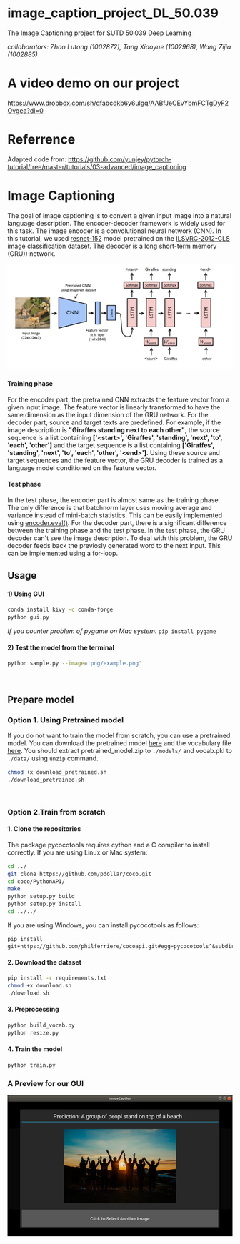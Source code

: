 # image_caption_project_DL_50.039
The Image Captioning project for SUTD 50.039 Deep Learning
<br>

*collaborators: Zhao Lutong (1002872), Tang Xiaoyue (1002968), Wang Zijia (1002885)*

# A video demo on our project
https://www.dropbox.com/sh/qfabcdkb6y6ulgq/AABfJeCEvYbmFCTgDyF2Ovgea?dl=0

# Referrence 
Adapted code from:
https://github.com/yunjey/pytorch-tutorial/tree/master/tutorials/03-advanced/image_captioning


# Image Captioning
The goal of image captioning is to convert a given input image into a natural language description. The encoder-decoder framework is widely used for this task. The image encoder is a convolutional neural network (CNN). In this tutorial, we used [resnet-152](https://arxiv.org/abs/1512.03385) model pretrained on the [ILSVRC-2012-CLS](http://www.image-net.org/challenges/LSVRC/2012/) image classification dataset. The decoder is a long short-term memory (GRU)) network. 

![alt text](png/model.png)

#### Training phase
For the encoder part, the pretrained CNN extracts the feature vector from a given input image. The feature vector is linearly transformed to have the same dimension as the input dimension of the GRU network. For the decoder part, source and target texts are predefined. For example, if the image description is **"Giraffes standing next to each other"**, the source sequence is a list containing **['\<start\>', 'Giraffes', 'standing', 'next', 'to', 'each', 'other']** and the target sequence is a list containing **['Giraffes', 'standing', 'next', 'to', 'each', 'other', '\<end\>']**. Using these source and target sequences and the feature vector, the GRU decoder is trained as a language model conditioned on the feature vector.

#### Test phase
In the test phase, the encoder part is almost same as the training phase. The only difference is that batchnorm layer uses moving average and variance instead of mini-batch statistics. This can be easily implemented using [encoder.eval()](https://github.com/yunjey/pytorch-tutorial/blob/master/tutorials/03-advanced/image_captioning/sample.py#L37). For the decoder part, there is a significant difference between the training phase and the test phase. In the test phase, the GRU decoder can't see the image description. To deal with this problem, the GRU decoder feeds back the previosly generated word to the next input. This can be implemented using a for-loop.


## Usage 

#### 1) Using GUI
```bash
conda install kivy -c conda-forge  
python gui.py 
```
*If you counter problem of pygame on Mac system:*
    ```
    pip install pygame
    ``` 

#### 2) Test the model from the terminal

```bash
python sample.py --image='png/example.png'
```



<br>

## Prepare model


### Option 1. Using Pretrained model
If you do not want to train the model from scratch, you can use a pretrained model. You can download the pretrained model [here](https://www.dropbox.com/s/ne0ixz5d58ccbbz/pretrained_model.zip?dl=0) and the vocabulary file [here](https://www.dropbox.com/s/26adb7y9m98uisa/vocap.zip?dl=0). You should extract pretrained_model.zip to `./models/` and vocab.pkl to `./data/` using `unzip` command.

```bash
chmod +x download_pretrained.sh
./download_pretrained.sh
```

<br>

### Option 2.Train from scratch

#### 1. Clone the repositories
The package pycocotools requires cython and a C compiler to install correctly.
If you are using Linux or Mac system:
```bash
cd ../
git clone https://github.com/pdollar/coco.git
cd coco/PythonAPI/
make
python setup.py build
python setup.py install
cd ../../
```

If you are using Windows, you can install pycocotools as follows:

```
pip install git+https://github.com/philferriere/cocoapi.git#egg=pycocotools^&subdirectory=PythonAPI
```


#### 2. Download the dataset

```bash
pip install -r requirements.txt
chmod +x download.sh
./download.sh
```

#### 3. Preprocessing

```bash
python build_vocab.py   
python resize.py
```

#### 4. Train the model

```bash
python train.py    
```

### A Preview for our GUI
![Preview](png/group_people.png)